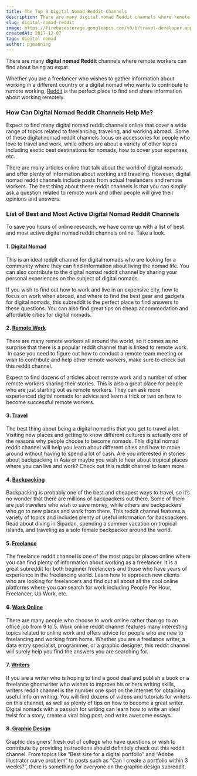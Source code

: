 ```yaml
---
title: The Top 8 Digital Nomad Reddit Channels
description: There are many digital nomad Reddit channels where remote workers can find all the necessary information about being an expat. Here are the top 8 we found...
slug: digital-nomad-reddit
image: https://firebasestorage.googleapis.com/v0/b/travel-developer.appspot.com/o/posts%2Fdigital-nomad-reddit%2Fdigitalnomadreddit.jpg?alt=media&token=60fbb17b-7f94-4588-ab6d-fe60a915e6e8
createdAt: 2017-12-07
tags: digital nomad
author: pjmanning
---
```


There are many **digital nomad Reddit** channels where remote workers can find about being an expat.

Whether you are a freelancer who wishes to gather information about working in a different country or a digital nomad who wants to contribute to remote working, [Reddit](https://reddit.com/) is the perfect place to find and share information about working remotely.

### How Can Digital Nomad Reddit Channels Help Me?

Expect to find many digital nomad reddit channels online that cover a wide range of topics related to freelancing, traveling, and working abroad.  Some of these digital nomad reddit channels focus on accessories for people who love to travel and work, while others are about a variety of other topics including exotic best destinations for nomads, how to cover your expenses, etc.

There are many articles online that talk about the world of digital nomads and offer plenty of information about working and traveling. However, digital nomad reddit channels include posts from actual freelancers and remote workers. The best thing about these reddit channels is that you can simply ask a question related to remote work and other people will give their opinions and answers.

### List of Best and Most Active Digital Nomad Reddit Channels

To save you hours of online research, we have come up with a list of best and most active digital nomad reddit channels online. Take a look.

#### 1. [Digital Nomad](https://www.reddit.com/r/digitalnomad/)

This is an ideal reddit channel for digital nomads who are looking for a community where they can find information about living the nomad life. You can also contribute to the digital nomad reddit channel by sharing your personal experiences on the subject of digital nomads.

If you wish to find out how to work and live in an expensive city, how to focus on work when abroad, and where to find the best gear and gadgets for digital nomads, this subreddit is the perfect place to find answers to these questions. You can also find great tips on cheap accommodation and affordable cities for digital nomads.

#### 2. [Remote Work](https://www.reddit.com/r/remotework/)

There are many remote workers all around the world, so it comes as no surprise that there is a popular reddit channel that is linked to remote work.  In case you need to figure out how to conduct a remote team meeting or wish to contribute and help other remote workers, make sure to check out this reddit channel.

Expect to find dozens of articles about remote work and a number of other remote workers sharing their stories. This is also a great place for people who are just starting out as remote workers. They can ask more experienced digital nomads for advice and learn a trick or two on how to become successful remote workers.

#### 3. [Travel](https://www.reddit.com/r/travel/)

The best thing about being a digital nomad is that you get to travel a lot. Visiting new places and getting to know different cultures is actually one of the reasons why people choose to become nomads. This digital nomad reddit channel will help you learn about different cities and how to move around without having to spend a lot of cash. Are you interested in stories about backpacking in Asia or maybe you wish to hear about tropical places where you can live and work? Check out this reddit channel to learn more.

#### 4. [Backpacking](https://www.reddit.com/r/backpacking/)

Backpacking is probably one of the best and cheapest ways to travel, so it’s no wonder that there are millions of backpackers out there. Some of them are just travelers who wish to save money, while others are backpackers who go to new places and work from there. This reddit channel features a variety of topics and includes plenty of useful information for backpackers. Read about diving in Sipadan, spending a summer vacation on tropical islands, and traveling as a solo female backpacker around the world.

#### 5. [Freelance](https://www.reddit.com/r/freelance/)

The freelance reddit channel is one of the most popular places online where you can find plenty of information about working as a freelancer. It is a great subreddit for both beginner freelancers and those who have years of experience in the freelancing world. Learn how to approach new clients who are looking for freelancers and find out all about all the cool online platforms where you can search for work including People Per Hour, Freelancer, Up Work, etc.

#### 6. [Work Online](https://www.reddit.com/r/WorkOnline/)

There are many people who choose to work online rather than go to an office job from 9 to 5. Work online reddit channel features many interesting topics related to online work and offers advice for people who are new to freelancing and working from home. Whether you are a freelance writer, a data entry specialist, programmer, or a graphic designer, this reddit channel will surely help you find the answers you are searching for.

#### 7. [Writers](https://www.reddit.com/r/writers/)

If you are a writer who is hoping to find a good deal and publish a book or a freelance ghostwriter who wishes to improve his or hers writing skills, writers reddit channel is the number one spot on the Internet for obtaining useful info on writing. You will find dozens of videos and tutorials for writers on this channel, as well as plenty of tips on how to become a great writer. Digital nomads with a passion for writing can learn how to write an ideal twist for a story, create a viral blog post, and write awesome essays.

#### 8. [Graphic Design](https://www.reddit.com/r/graphic_design/)

Graphic designers’ fresh out of college who have questions or wish to contribute by providing instructions should definitely check out this reddit channel. From topics like “Best size for a digital portfolio” and “Adobe illustrator curve problem” to posts such as “Can I create a portfolio within 3 weeks?”, there is something for everyone on the graphic design subreddit.
